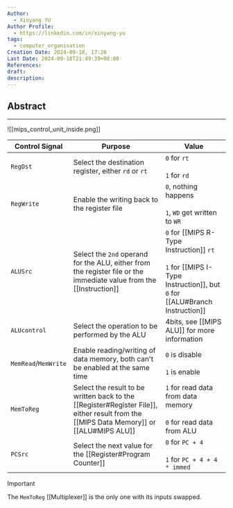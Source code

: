 ```yaml
---
Author:
  - Xinyang YU
Author Profile:
  - https://linkedin.com/in/xinyang-yu
tags:
  - computer_organisation
Creation Date: 2024-09-18, 17:26
Last Date: 2024-09-18T21:49:39+08:00
References: 
draft: 
description: 
---
```

## Abstract
---
![[mips_control_unit_inside.png]]

| Control Signal       | Purpose                                                                                                                                 | Value                                                                                                                       |
| -------------------- | --------------------------------------------------------------------------------------------------------------------------------------- | --------------------------------------------------------------------------------------------------------------------------- |
| `RegDst`             | Select the destination register, either `rd` or `rt`                                                                                    | `0` for `rt`<br><br>`1` for `rd`                                                                                            |
| `RegWrite`           | Enable the writing back to the register file                                                                                            | `0`, nothing happens<br><br>`1`, `WD` get written to `WR`                                                                   |
| `ALUSrc`             | Select the `2nd` operand for the ALU, either from the register file or the immediate value from the [[Instruction]]                     | `0` for [[MIPS R-Type Instruction]] `rt`<br><br>`1` for [[MIPS I-Type Instruction]], but `0` for [[ALU#Branch Instruction]] |
| `ALUcontrol`         | Select the operation to be performed by the ALU                                                                                         | 4bits, see [[MIPS ALU]] for more information                                                                                |
| `MemRead`/`MemWrite` | Enable reading/writing of data memory, both can't be enabled at the same time                                                           | `0` is disable<br><br>`1` is enable                                                                                         |
| `MemToReg`           | Select the result to be written back to the [[Register#Register File]], either result from the [[MIPS Data Memory]] or [[ALU#MIPS ALU]] | `1` for read data from data memory<br><br>`0` for read data from ALU                                                        |
| `PCSrc`              | Select the next value for the [[Register#Program Counter]]                                                                              | `0` for `PC + 4`<br><br>`1` for `PC + 4 + 4 * immed`                                                                        |


>[!important]
> The `MemToReg` [[Multiplexer]] is the only one with its inputs swapped.

